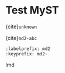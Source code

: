 # Test MyST

{cite}`unknown`

{cite}`md2-abc`

```{bibliography} references2.bib
:labelprefix: md2
:keyprefix: md2-
```

lmd
